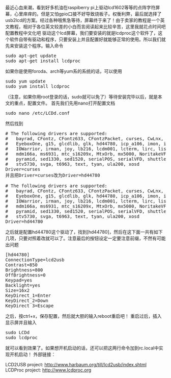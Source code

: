 最近心血来潮，看到好多机油在raspiberry pi上驱动lcd1602等等的点阵字符屏幕，心里痒痒的。但是又怕gpio口接不好导致烧板子。权衡利弊，最后就选择了usb2lcd的方案。经过各种哦焦急等待，屏幕终于来了！由于卖家的教程是一个英文教程，相对于各位英文较差的小白而言阅读起来比较辛苦，这里我就花点时间吧配置教程中文化吧
驱动这个lcd屏幕，我们要安装的就是lcdproc这个软件了，这个软件自带有驱动和程序，只要安装上并且配置好就能够正常的使用。所以我们就先来安装这个程序。输入命令
<pre>
sudo apt-get update
sudo apt-get install lcdproc
</pre>
如果你是使用foroda、arch等yum系的系统的话，可以使用
<pre>
sudo yum update
sudo yum install lcdproc
</pre>
（注意，如果你用root登录的话，sudo就可以免了）等待安装完毕以后，就是本文的重点，配置文件。
首先我们先用nano打开配置文档
<pre>
sudo nano /etc/LCDd.conf
</pre>
然后找到
<pre>
# The following drivers are supported:
#   bayrad, CFontz, CFontz633, CFontzPacket, curses, CwLnx, ea65,
#   EyeboxOne, g15, glcdlib, glk, hd44780, icp_a106, imon, imonlcd,
#   IOWarrior, irman, joy, lb216, lcdm001, lcterm, lirc, lis, MD8800,
#   mdm166a, ms6931, mtc_s16209x, MtxOrb, mx5000, NoritakeVFD, picolcd,
#   pyramid, sed1330, sed1520, serialPOS, serialVFD, shuttleVFD, sli,
#   stv5730, svga, t6963, text, tyan, ula200, xosd
Driver=curses
并且把Driver=curses改为Driver=hd44780

# The following drivers are supported:
#   bayrad, CFontz, CFontz633, CFontzPacket, curses, CwLnx, ea65,
#   EyeboxOne, g15, glcdlib, glk, hd44780, icp_a106, imon, imonlcd,
#   IOWarrior, irman, joy, lb216, lcdm001, lcterm, lirc, lis, MD8800,
#   mdm166a, ms6931, mtc_s16209x, MtxOrb, mx5000, NoritakeVFD, picolcd,
#   pyramid, sed1330, sed1520, serialPOS, serialVFD, shuttleVFD, sli,
#   stv5730, svga, t6963, text, tyan, ula200, xosd
Driver=hd44780
</pre>
之后就是配置hd44780这个驱动了，找到[hd44780]，然后在这下面一共有如下几项，只要对照着改就可以了。注意最后的按钮设定一定要注意前缀，不然有可能出问题
<pre>
[hd44780]
ConnectionType=lcd2usb
Contrast=850
Brightness=800
OffBrightness=0
Keypad=yes
Backlight=yes
Size=16x2
KeyDirect_1=Enter
KeyDirect_2=Down
KeyDirect_3=Escape
</pre>
之后，按ctrl+x，保存配置，然后就大胆的输入reboot重启吧！
重启过后，插入显示屏并且输入
<pre>
sudo LCDd
sudo lcdproc
</pre>
就可以看到效果了。如果想开机启动的话，还可以把这两行命令加到rc.local中实现开机启动！
外部链接：

LCD2USB project: http://www.harbaum.org/till/lcd2usb/index.shtml
LCDProc project: http://www.lcdproc.org
